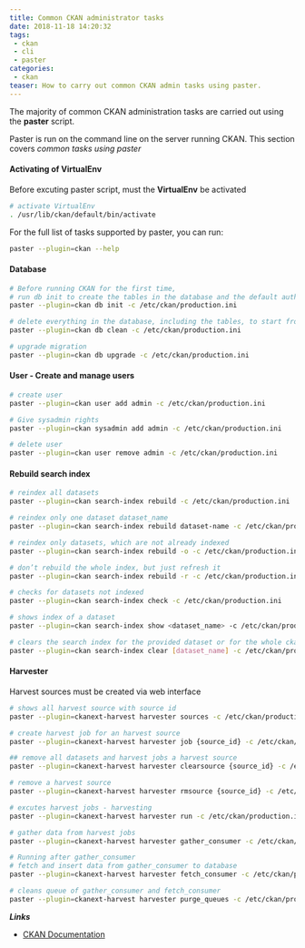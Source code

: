 ```yaml
---
title: Common CKAN administrator tasks
date: 2018-11-18 14:20:32
tags:
 - ckan
 - cli
 - paster
categories:
 - ckan
teaser: How to carry out common CKAN admin tasks using paster.
---
```


The majority of common CKAN administration tasks are carried out using the **paster** script.

Paster is run on the command line on the server running CKAN. This section covers *common tasks using paster*

#### Activating of VirtualEnv

Before excuting paster script, must the **VirtualEnv** be activated

```bash
# activate VirtualEnv
. /usr/lib/ckan/default/bin/activate
```

For the full list of tasks supported by paster, you can run:

``` bash
paster --plugin=ckan --help
```


#### Database

```bash
# Before running CKAN for the first time,
# run db init to create the tables in the database and the default authorization settings
paster --plugin=ckan db init -c /etc/ckan/production.ini

# delete everything in the database, including the tables, to start from scratch
paster --plugin=ckan db clean -c /etc/ckan/production.ini

# upgrade migration
paster --plugin=ckan db upgrade -c /etc/ckan/production.ini
```


#### User - Create and manage users

``` bash
# create user
paster --plugin=ckan user add admin -c /etc/ckan/production.ini

# Give sysadmin rights
paster --plugin=ckan sysadmin add admin -c /etc/ckan/production.ini

# delete user
paster --plugin=ckan user remove admin -c /etc/ckan/production.ini
```

#### Rebuild search index

```bash
# reindex all datasets
paster --plugin=ckan search-index rebuild -c /etc/ckan/production.ini

# reindex only one dataset dataset_name
paster --plugin=ckan search-index rebuild dataset-name -c /etc/ckan/production.ini

# reindex only datasets, which are not already indexed
paster --plugin=ckan search-index rebuild -o -c /etc/ckan/production.ini

# don’t rebuild the whole index, but just refresh it
paster --plugin=ckan search-index rebuild -r -c /etc/ckan/production.ini

# checks for datasets not indexed
paster --plugin=ckan search-index check -c /etc/ckan/production.ini

# shows index of a dataset
paster --plugin=ckan search-index show <dataset_name> -c /etc/ckan/production.ini

# clears the search index for the provided dataset or for the whole ckan instance
paster --plugin=ckan search-index clear [dataset_name] -c /etc/ckan/production.ini
````

#### Harvester

Harvest sources must be created via web interface

``` bash
# shows all harvest source with source id
paster --plugin=ckanext-harvest harvester sources -c /etc/ckan/production.ini

# create harvest job for an harvest source
paster --plugin=ckanext-harvest harvester job {source_id} -c /etc/ckan/production.ini

## remove all datasets and harvest jobs a harvest source
paster --plugin=ckanext-harvest harvester clearsource {source_id} -c /etc/ckan/production.ini

# remove a harvest source
paster --plugin=ckanext-harvest harvester rmsource {source_id} -c /etc/ckan/production.ini

# excutes harvest jobs - harvesting
paster --plugin=ckanext-harvest harvester run -c /etc/ckan/production.ini

# gather data from harvest jobs
paster --plugin=ckanext-harvest harvester gather_consumer -c /etc/ckan/production.ini

# Running after gather_consumer
# fetch and insert data from gather_consumer to database
paster --plugin=ckanext-harvest harvester fetch_consumer -c /etc/ckan/production.ini

# cleans queue of gather_consumer and fetch_consumer
paster --plugin=ckanext-harvest harvester purge_queues -c /etc/ckan/production.ini
```

***Links***
* [CKAN Documentation](https://docs.ckan.org/en/ckan-1.7.4/paster.html)